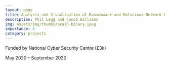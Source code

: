 ```yaml
---
layout: page
title: Analysis and Visualisation of Ransomware and Malicious Network Propagation
description: Phil Legg and Jacob Williams
img: assets/img/thumbs/brain-binary.jpeg
importance: 4
category: projects
---
```


Funded by National Cyber Security Centre (£3k)

May 2020 – September 2020
